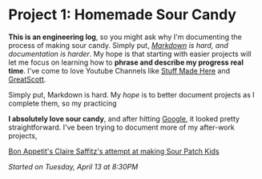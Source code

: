 # Project 1: Homemade Sour Candy
**This is an engineering log**, so you might ask why I'm documenting the process of making sour candy. Simply put, *[Markdown](https://github.com/adam-p/markdown-here/wiki/Markdown-Cheatsheet)  is hard, and documentation is harder*. My hope is that starting with easier projects will let me focus on learning how to **phrase and describe my progress real time**. I've come to love Youtube Channels like [Stuff Made Here](https://www.youtube.com/channel/UCj1VqrHhDte54oLgPG4xpuQ) and [GreatScott](https://www.youtube.com/channel/UC6mIxFTvXkWQVEHPsEdflzQ).

Simply put, Markdown is hard. My *hope* is to better document projects as I complete them, so my practicing 


**I absolutely love sour candy**, and after hitting [Google](http://www.grouprecipes.com/137183/homemade-sour-patch-kids.html), it looked pretty straightforward. I've been trying to document more of my after-work projects, 


 [Bon Appetit's Claire Saffitz's attempt at making Sour Patch Kids](https://www.youtube.com/watch?v=ppi0khS0s_8)


*Started on Tuesday, April 13 at 8:30PM*


<!--stackedit_data:
eyJoaXN0b3J5IjpbLTEyNTU0MDIyODcsODAxODQ5OTI1XX0=
-->